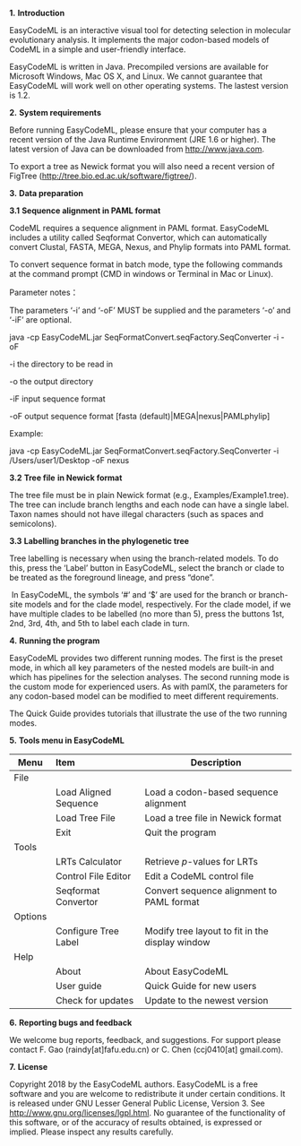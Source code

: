**1.**      **Introduction**

EasyCodeML is an interactive visual tool for detecting selection in molecular evolutionary analysis. It implements the major codon-based models of CodeML in a simple and user-friendly interface.

EasyCodeML is written in Java. Precompiled versions are available for Microsoft Windows, Mac OS X, and Linux. We cannot guarantee that EasyCodeML will work well on other operating systems. The lastest version is 1.2.

**2.**      **System requirements**

Before running EasyCodeML, please ensure that your computer has a recent version of the Java Runtime Environment (JRE 1.6 or higher). The latest version of Java can be downloaded from http://www.java.com.

To export a tree as Newick format you will also need a recent version of FigTree (http://tree.bio.ed.ac.uk/software/figtree/).

**3.**      **Data preparation**

**3.1**  **Sequence alignment in PAML format**

CodeML requires a sequence alignment in PAML format. EasyCodeML includes a utility called Seqformat Convertor, which can automatically convert Clustal, FASTA, MEGA, Nexus, and Phylip formats into PAML format.

To convert sequence format in batch mode, type the following commands at the command prompt (CMD in windows or Terminal in Mac or Linux).

Parameter notes：

The parameters ‘-i’ and ‘-oF’ MUST be supplied and the parameters ‘-o’ and ‘-iF’ are optional.

java -cp EasyCodeML.jar SeqFormatConvert.seqFactory.SeqConverter -i -oF

-i		the directory to be read in

-o		the output directory

-iF		input sequence format

-oF		output sequence format [fasta (default)|MEGA|nexus|PAMLphylip]

Example:  

java -cp EasyCodeML.jar SeqFormatConvert.seqFactory.SeqConverter -i /Users/user1/Desktop -oF nexus

**3.2**  **Tree file** **in Newick format**

The tree file must be in plain Newick format (e.g., Examples/Example1.tree). The tree can include branch lengths and each node can have a single label. Taxon names should not have illegal characters (such as spaces and semicolons). 

 

**3.3**  **Labelling branches in the phylogenetic tree**

Tree labelling is necessary when using the branch-related models. To do this, press the ‘Label’ button in EasyCodeML, select the branch or clade to be treated as the foreground lineage, and press “done”.

​       In EasyCodeML, the symbols ‘#’ and ‘$’ are used for the branch or branch-site models and for the clade model, respectively. For the clade model, if we have multiple clades to be labelled (no more than 5), press the buttons 1st, 2nd, 3rd, 4th, and 5th to label each clade in turn.  

**4.**      **Running the program** 

EasyCodeML provides two different running modes. The first is the preset mode, in which all key parameters of the nested models are built-in and which has pipelines for the selection analyses. The second running mode is the custom mode for experienced users. As with pamlX, the parameters for any codon-based model can be modified to meet different requirements.

The Quick Guide provides tutorials that illustrate the use of the two running modes. 

 

**5.**      **Tools menu in EasyCodeML**

| **Menu** | **Item**                | **Description**                                   |
| -------- | :---------------------- | ------------------------------------------------- |
| File     |                         |                                                   |
|          | Load Aligned   Sequence | Load a codon-based sequence   alignment           |
|          | Load Tree File          | Load a tree file in   Newick format               |
|          | Exit                    | Quit the program                                  |
| Tools    |                         |                                                   |
|          | LRTs   Calculator       | Retrieve *p*-values for LRTs                      |
|          | Control   File Editor   | Edit a CodeML   control file                      |
|          | Seqformat   Convertor   | Convert sequence alignment   to PAML format       |
| Options  |                         |                                                   |
|          | Configure Tree   Label  | Modify tree layout   to fit in the display window |
| Help     |                         |                                                   |
|          | About                   | About EasyCodeML                                  |              
|          | User   guide            | Quick Guide for new   users                       |     
|          | Check for updates       | Update to the newest version                      |

 

**6.**      **Reporting bugs and feedback**

We welcome bug reports, feedback, and suggestions. For support please contact F. Gao (raindy[at]fafu.edu.cn) or C. Chen (ccj0410[at] gmail.com).

**7.**      **License**

Copyright 2018 by the EasyCodeML authors. EasyCodeML is a free software and you are welcome to redistribute it under certain conditions. It is released under GNU Lesser General Public License, Version 3. See http://www.gnu.org/licenses/lgpl.html. No guarantee of the functionality of this software, or of the accuracy of results obtained, is expressed or implied. Please inspect any results carefully. 
